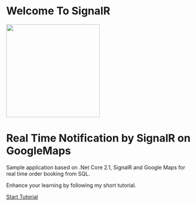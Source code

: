 # Welcome To SignalR
<img src="https://octodex.github.com/images/droctocat.png" data-canonical-src="https://octodex.github.com/images/droctocat.png" width="250" height="250" />

# Real Time Notification by SignalR on GoogleMaps

Sample application based on .Net Core 2.1, SignalR and Google Maps for real time order booking from SQL.

Enhance your learning by following my short tutorial.

[Start Tutorial][1]

[1]: Docs/SettingUpApplication.md